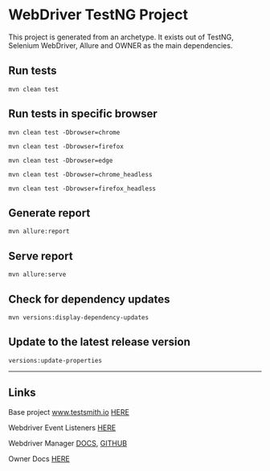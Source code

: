 # WebDriver TestNG Project

This project is generated from an archetype. It exists out of TestNG, Selenium WebDriver, Allure and OWNER as the main dependencies.


## Run tests

`mvn clean test`

## Run tests in specific browser

`mvn clean test -Dbrowser=chrome`

`mvn clean test -Dbrowser=firefox`

`mvn clean test -Dbrowser=edge`

`mvn clean test -Dbrowser=chrome_headless`

`mvn clean test -Dbrowser=firefox_headless`

## Generate report

`mvn allure:report`

## Serve report

`mvn allure:serve`

## Check for dependency updates

`mvn versions:display-dependency-updates`

## Update to the latest release version

`versions:update-properties`

----------
## Links
Base project www.testsmith.io [HERE ](https://www.testsmith.io/en/blog/creating-a-playwright-test-automation-project-with-maven-archetype)

Webdriver Event Listeners [HERE](https://github.com/testsmith-io/webdriver-event-listeners)

Webdriver Manager [DOCS](https://bonigarcia.dev/webdrivermanager/#webdrivermanager-and-selenium-manager), [GITHUB](https://github.com/bonigarcia/webdrivermanager)

Owner Docs [HERE](https://matteobaccan.github.io/owner/docs/welcome/)